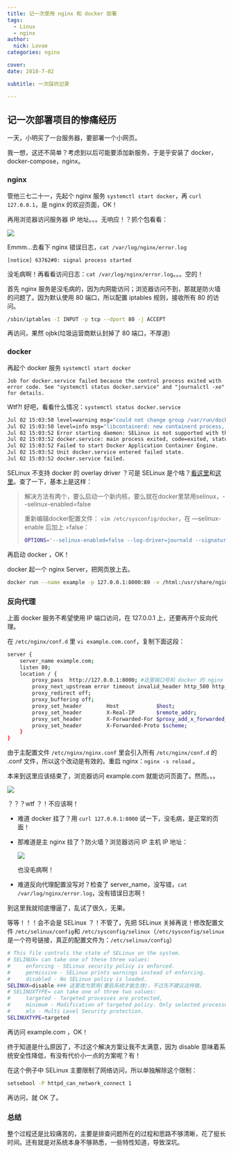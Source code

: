 ```yaml
---
title: 记一次使用 nginx 和 docker 部署
tags: 
  - Linux
  - nginx
author:
  nick: Lovae
categories: nginx

cover: 
date: 2018-7-02

subtitle: 一次踩坑记录

---
```

## 记一次部署项目的惨痛经历

一天，小明买了一台服务器，要部署一个小网页。

我一想，这还不简单？考虑到以后可能要添加新服务，于是乎安装了 docker，docker-compose，nginx。

### nginx

管他三七二十一，先起个 nginx 服务  `systemctl start docker`，再 `curl 127.0.0.1`，是 nginx 的欢迎页面，OK！

再用浏览器访问服务器 IP 地址。。。无响应！？抓个包看看：

![](/images/linux/no_conn.png)

Emmm…去看下 nginx 错误日志，`cat /var/log/nginx/error.log`

```
[notice] 63762#0: signal process started
```

没毛病啊！再看看访问日志：`cat /var/log/nginx/error.log`。。。空的！

首先 nginx 服务是没毛病的，因为内网能访问；浏览器访问不到，那就是防火墙的问题了。因为默认使用 80 端口，所以配置 iptables 规则，接收所有 80 的访问。

```bash
/sbin/iptables -I INPUT -p tcp --dport 80 -j ACCEPT
```

再访问，果然 ojbk(垃圾运营商默认封掉了 80 端口，不厚道)

### docker

再起个 docker 服务 `systemctl start docker`

```
Job for docker.service failed because the control process exited with error code. See "systemctl status docker.service" and "journalctl -xe" for details.
```

Wtf?! 好吧，看看什么情况：`systemctl status docker.service`

```Bash
Jul 02 15:03:50 level=warning msg="could not change group /var/run/docker.sock to docker: group docker not found"
Jul 02 15:03:50 level=info msg="libcontainerd: new containerd process, pid: 3981"
Jul 02 15:03:52 Error starting daemon: SELinux is not supported with the overlay2 graph driver on this kernel. Either boot into a newer kernel or disab...abled=false) ## 在这行
Jul 02 15:03:52 docker.service: main process exited, code=exited, status=1/FAILURE
Jul 02 15:03:52 Failed to start Docker Application Container Engine.
Jul 02 15:03:52 Unit docker.service entered failed state.
Jul 02 15:03:52 docker.service failed.
```

SELinux 不支持 docker 的 overlay driver ？可是 SELinux 是个啥？[看这里](https://zh.wikipedia.org/wiki/%E5%AE%89%E5%85%A8%E5%A2%9E%E5%BC%BA%E5%BC%8FLinux)和[这里](https://www.jianshu.com/p/15f842095de8)。查了一下，基本上是这样：

> 解决方法有两个，要么启动一个新内核，要么就在docker里禁用selinux，--selinux-enabled=false
>
> 重新编辑docker配置文件： `vim /etc/sysconfig/docker`，在 —selinux-enable 后加上 =false：
>
> ```bash
> OPTIONS='--selinux-enabled=false --log-driver=journald --signature-verification=false'
> ```

再启动 docker ，OK！

docker 起一个 nginx Server，把网页放上去。

```bash
docker run --name example -p 127.0.0.1:8000:80 -v /html:/usr/share/nginx/html:ro nginx
```

### 反向代理

上面 docker 服务不希望使用 IP 端口访问，在 127.0.0.1 上，还要再开个反向代理。

在 `/etc/nginx/conf.d` 里 `vi example.com.conf`，复制下面这段：

```bash
server {
    server_name example.com;
    listen 80;
    location / {
        proxy_pass  http://127.0.0.1:8000; #这里端口号和 docker 的 nginx 服务对应
        proxy_next_upstream error timeout invalid_header http_500 http_502 http_503 http_504;
        proxy_redirect off;
        proxy_buffering off;
        proxy_set_header        Host            $host;
        proxy_set_header        X-Real-IP       $remote_addr;
        proxy_set_header        X-Forwarded-For $proxy_add_x_forwarded_for;
        proxy_set_header        X-Forwarded-Proto $scheme;
    }
}
```

由于主配置文件 `/etc/nginx/nginx.conf`  里会引入所有  `/etc/nginx/conf.d`  的 .conf 文件，所以这个改动是有效的。重启 nginx：`nginx -s reload` 。

本来到这里应该结束了，浏览器访问 example.com 就能访问页面了。然而。。。

![](/images/linux/502.png)

？？？wtf ？！不应该啊！

* 难道 docker 挂了？用 `curl 127.0.0.1:8000` 试一下，没毛病，是正常的页面！

* 那难道是主 nginx 挂了？防火墙？浏览器访问 IP 主机 IP 地址：

  ![](/images/linux/nginx_server.png)

  也没毛病啊！

* 难道反向代理配置没写对？检查了 server_name，没写错，`cat /var/log/nginx/error.log`，没有错误日志啊！

到这里我就彻底懵逼了，乱试了很久，无果。

等等！！！会不会是 SELinux ？！不管了，先把 SELinux 关掉再说！修改配置文件 `/etc/selinux/config`和 `/etc/sysconfig/selinux`（`/etc/sysconfig/selinux` 是一个符号链接，真正的配置文件为：`/etc/selinux/config`）

```bash
# This file controls the state of SELinux on the system.
# SELINUX= can take one of these three values:
#     enforcing - SELinux security policy is enforced.
#     permissive - SELinux prints warnings instead of enforcing.
#     disabled - No SELinux policy is loaded.
SELINUX=disable ### 这里改为禁用(重启系统才能生效)，不过先不建议这样做。
# SELINUXTYPE= can take one of three two values:
#     targeted - Targeted processes are protected,
#     minimum - Modification of targeted policy. Only selected processes are protected. 
#     mls - Multi Level Security protection.
SELINUXTYPE=targeted
```

再访问 example.com ，OK！

终于知道是什么原因了，不过这个解决方案让我不太满意，因为 disable 意味着系统安全性降低，有没有代价小一点的方案呢？有！

在这个例子中 SELinux 主要限制了网络访问，所以单独解除这个限制：

```bash
setsebool -P httpd_can_network_connect 1
```

再访问，就 OK 了。

### 总结

整个过程还是比较痛苦的，主要是排查问题所在的过程和思路不够清晰，花了挺长时间。还有就是对系统本身不够熟悉，一些特性知道，导致深坑。